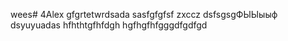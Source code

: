 wees# 4Alex
gfgrtetwrdsada
sasfgfgfsf
zxccz
dsfsgsgФЫЫыыф
dsyuyuadas
hfhthtgfhfdgh
hgfhgfhfgggdfgdfgd
